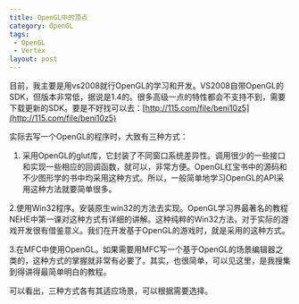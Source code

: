 ```yaml
---
title: OpenGL中的顶点 
category: OpenGL
tags:
 - OpenGL
 - Vertex
layout: post
---
```


目前，我主要是用vs2008就行OpenGL的学习和开发。VS2008自带OpenGL的SDK，但版本非常低，据说是1.4的。很多高级一点的特性都会不支持不到，需要下载更新的SDK。要是不好找可以去：[http://115.com/file/beni10z5](http://115.com/file/beni10z5)  

实际去写一个OpenGL的程序时，大致有三种方式：  
1. 采用OpenGL的glut库，它封装了不同窗口系统差异性。调用很少的一些接口和实现一些相应的回调函数，就可以，非常方便。OpenGL红宝书中的源码和不少图形学的书中均采用这种方式。所以，一般简单地学习OpenGL的API采用这种方法就要简单很多。

2.使用Win32程序。安装原生win32的方法去实现。OpenGL学习界最著名的教程NEHE中第一课对这种方式有详细的讲解。这种纯粹的Win32方法，对于实际的游戏开发很有借鉴意义。我们在开发基于OpenGL的游戏时，就是采用的这种方式。

3.在MFC中使用OpenGL。如果需要用MFC写一个基于OpenGL的场景编辑器之类的，这种方式的掌握就非常有必要了。其实，也很简单，可以见这里，是我搜集到得讲得最简单明白的教程。

可以看出，三种方式各有其适应场景，可以根据需要选择。